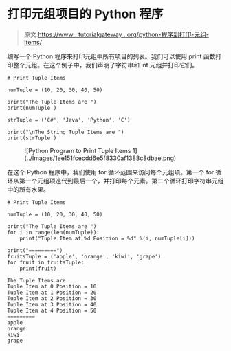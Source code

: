 # 打印元组项目的 Python 程序

> 原文:[https://www . tutorialgateway . org/python-程序到打印-元组-items/](https://www.tutorialgateway.org/python-program-to-print-tuple-items/)

编写一个 Python 程序来打印元组中所有项目的列表。我们可以使用 print 函数打印整个元组。在这个例子中，我们声明了字符串和 int 元组并打印它们。

```
# Print Tuple Items

numTuple = (10, 20, 30, 40, 50)

print("The Tuple Items are ")
print(numTuple )

strTuple = ('C#', 'Java', 'Python', 'C')

print("\nThe String Tuple Items are ")
print(strTuple ) 
```

<figure class="wp-block-image size-large">![Python Program to Print Tuple Items 1](../Images/1ee151fcecdd6e5f8330af1388c8dbae.png)</figure>

在这个 Python 程序中，我们使用 for 循环范围来访问每个元组项。第一个 for 循环从第一个元组项迭代到最后一个，并打印每个元素。第二个循环打印字符串元组中的所有水果。

```
# Print Tuple Items

numTuple = (10, 20, 30, 40, 50)

print("The Tuple Items are ")
for i in range(len(numTuple)):
    print("Tuple Item at %d Position = %d" %(i, numTuple[i]))           

print("=========")
fruitsTuple = ('apple', 'orange', 'kiwi', 'grape')
for fruit in fruitsTuple:
    print(fruit)
```

```
The Tuple Items are 
Tuple Item at 0 Position = 10
Tuple Item at 1 Position = 20
Tuple Item at 2 Position = 30
Tuple Item at 3 Position = 40
Tuple Item at 4 Position = 50
=========
apple
orange
kiwi
grape
```